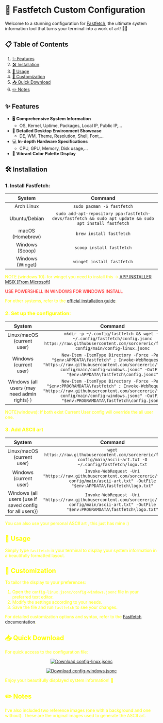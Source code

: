# 🚀 Fastfetch Custom Configuration

Welcome to a stunning configuration for [Fastfetch](https://github.com/fastfetch-cli/fastfetch), the ultimate system information tool that turns your terminal into a work of art! 🎨✨

## 📋 Table of Contents

1. [✨ Features](#-features)
2. [🛠️ Installation](#️-installation)
3. [🚀 Usage](#-usage)
4. [🎨 Customization](#-customization)
5. [📥 Quick Download](#-quick-download)
6. [✏️ Notes](#%EF%B8%8F-notes)

## ✨ Features

- 🖥️ **Comprehensive System Information**
  - OS, Kernel, Uptime, Packages, Local IP, Public IP,...
- 🎨 **Detailed Desktop Environment Showcase**
  - DE, WM, Theme, Resolution, Shell, Font,...
- 💻 **In-depth Hardware Specifications**
  - CPU, GPU, Memory, Disk usage,...
- 🌈 **Vibrant Color Palette Display**

## 🛠️ Installation

### 1. Install Fastfetch:
| System | Command |
|:------:|:-------:|
| Arch Linux | `sudo pacman -S fastfetch` |
| Ubuntu/Debian | `sudo add-apt-repository ppa:fastfetch-devs/fastfetch && sudo apt update && sudo apt install fastfetch` |
| macOS (Homebrew) | `brew install fastfetch` |
| Windows (Scoop) | `scoop install fastfetch` |
| Windows (Winget) | `winget install fastfetch` |

<span style="color:yellow;" >
  
  NOTE (windows 10): for winget you need to install this -> <a href=https://learn.microsoft.com/en-us/windows/msix/app-installer/install-update-app-installer> 
                                                                      APP INSTALLER MSIX [From Microsoft]
                                                              </a> 
</span> 


  <span style="color:red;"> 
    
  USE POWERSHELL IN WINDOWS FOR WINDOWS INSTALL 
    
  </span>
        
For other systems, refer to the [official installation guide](https://github.com/fastfetch-cli/fastfetch#installation).

### 2. Set up the configuration:




| System | Command |
|:------:|:-------:|
| Linux/macOS (current user)| `mkdir -p ~/.config/fastfetch && wget -O ~/.config/fastfetch/config.jsonc https://raw.githubusercontent.com/sorcereric/fastfetch-config/main/config-linux.jsonc` |
| Windows (current user) | ```New-Item -ItemType Directory -Force -Path "$env:APPDATA\fastfetch" ; Invoke-WebRequest -Uri "https://raw.githubusercontent.com/sorcereric/fastfetch-config/main/config-windows.jsonc" -OutFile "$env:APPDATA\fastfetch\config.jsonc"``` |
| Windows (all users {may need admin rights} )| ```New-Item -ItemType Directory -Force -Path "$env:PROGRAMDATA\fastfetch" ; Invoke-WebRequest -Uri "https://raw.githubusercontent.com/sorcereric/fastfetch-config/main/config-windows.jsonc" -OutFile "$env:PROGRAMDATA\fastfetch\config.jsonc"``` |


NOTE(windows): If both exist Current User config will override the all user one.

### 3. Add ASCII art
| System | Command |
|:------:|:-------:|
| Linux/macOS (current user)| `wget https://raw.githubusercontent.com/sorcereric/fastfetch-config/main/ascii-art.txt -O ~/.config/fastfetch/logo.txt` |
| Windows (current user) | ```Invoke-WebRequest -Uri "https://raw.githubusercontent.com/sorcereric/fastfetch-config/main/ascii-art.txt" -OutFile "$env:APPDATA\fastfetch\logo.txt"```|
| Windows (all users {use if saved config for all users}) | ```Invoke-WebRequest -Uri "https://raw.githubusercontent.com/sorcereric/fastfetch-config/main/ascii-art.txt" -OutFile "$env:PROGRAMDATA\fastfetch\logo.txt"```|

You can also use your personal ASCII art , this just has mine :) 
## 🚀 Usage

Simply type `fastfetch` in your terminal to display your system information in a beautifully formatted layout.

## 🎨 Customization

To tailor the display to your preferences:

1. Open the `config-linux.jsonc/config-windows.jsonc` file in your preferred text editor.
2. Modify the settings according to your needs.
3. Save the file and run `fastfetch` to see your changes.

For detailed customization options and syntax, refer to the [Fastfetch documentation](https://github.com/fastfetch-cli/fastfetch/wiki/Configuration).

## 📥 Quick Download

For quick access to the configuration file:
<p align="center">
  <a href="https://raw.githubusercontent.com/sorcereric/fastfetch-config/main/config-linux.jsonc">
    <img src="https://img.shields.io/badge/Download-config--linux.jsonc-blue" alt="Download config-linux.jsonc">
  </a>
</p>

<p align="center">
  <a href="https://raw.githubusercontent.com/sorcereric/fastfetch-config/main/config-windows.jsonc">
    <img src="https://img.shields.io/badge/Download-config--windows.jsonc-blue" alt="Download config-windows.jsonc">
  </a>
</p>

Enjoy your beautifully displayed system information! 🎉
## ✏️ Notes

I’ve also included two reference images (one with a background and one without).
These are the original images used to generate the ASCII art.

